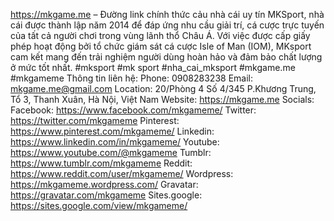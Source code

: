 <a href="https://mkgame.me">https://mkgame.me</a> – Đường link chính thức cảu nhà cái uy tín MKSport, nhà cái được thành lập năm 2014 để đáp ứng nhu cầu giải trí, cá cược trực tuyến của tất cả người chơi trong vùng lãnh thổ Châu Á. Với việc được cấp giấy phép hoạt động bởi tổ chức giám sát cá cược Isle of Man (IOM), MKsport cam kết mang đến trải nghiệm người dùng hoàn hảo và đảm bảo chất lượng ở mức tốt nhất.
#mksport #mk sport  #nha_cai_mksport #mkgame.me #mkgameme
Thông tin liên hệ:
Phone: 0908283238
Email: mkgame.me@gmail.com
Location: 20/Phòng 4 Số 4/345 P.Khương Trung, Tổ 3, Thanh Xuân, Hà Nội, Việt Nam
Website: <a href="https://mkgame.me">https://mkgame.me</a>
Socials:
Facebook: <a href="https://www.facebook.com/mkgameme/">https://www.facebook.com/mkgameme/</a>
Twitter: <a href="https://twitter.com/mkgameme">https://twitter.com/mkgameme</a>
Pinterest: <a href="https://www.pinterest.com/mkgameme/">https://www.pinterest.com/mkgameme/</a>
Linkedin: <a href="https://www.linkedin.com/in/mkgameme/">https://www.linkedin.com/in/mkgameme/</a>
Youtube: <a href="https://www.youtube.com/@mkgameme">https://www.youtube.com/@mkgameme</a>
Tumblr: <a href="https://www.tumblr.com/mkgameme">https://www.tumblr.com/mkgameme</a>
Reddit: <a href="https://www.reddit.com/user/mkgameme/">https://www.reddit.com/user/mkgameme/</a>
Wordpress: <a href="https://mkgameme.wordpress.com/">https://mkgameme.wordpress.com/</a>
Gravatar: <a href="https://gravatar.com/mkgameme">https://gravatar.com/mkgameme</a>
Sites.google: <a href="https://sites.google.com/view/mkgameme/">https://sites.google.com/view/mkgameme/</a>